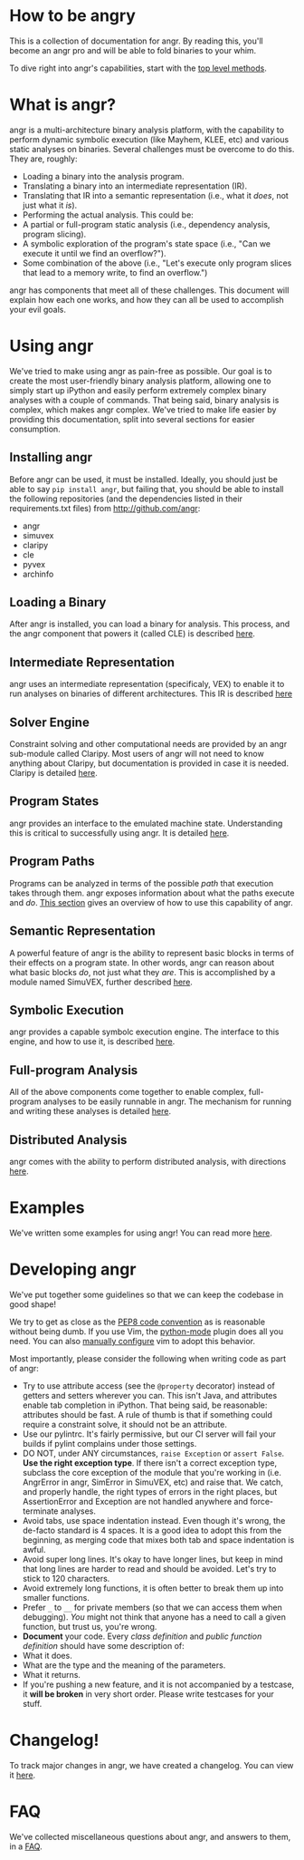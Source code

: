# How to be angry

This is a collection of documentation for angr. By reading this, you'll become an angr pro and will be able to fold binaries to your whim.

To dive right into angr's capabilities, start with the [top level methods](https://github.com/angr/angr-doc/blob/master/toplevel.md).

# What is angr?

angr is a multi-architecture binary analysis platform, with the capability to perform dynamic symbolic execution (like Mayhem, KLEE, etc) and various static analyses on binaries. Several challenges must be overcome to do this. They are, roughly:

- Loading a binary into the analysis program.
- Translating a binary into an intermediate representation (IR).
- Translating that IR into a semantic representation (i.e., what it *does*, not just what it *is*).
- Performing the actual analysis. This could be:
 - A partial or full-program static analysis (i.e., dependency analysis, program slicing).
 - A symbolic exploration of the program's state space (i.e., "Can we execute it until we find an overflow?").
 - Some combination of the above (i.e., "Let's execute only program slices that lead to a memory write, to find an overflow.")

angr has components that meet all of these challenges. This document will explain how each one works, and how they can all be used to accomplish your evil goals.

# Using angr

We've tried to make using angr as pain-free as possible.
Our goal is to create the most user-friendly binary analysis platform, allowing one to simply start up iPython and easily perform extremely complex binary analyses with a couple of commands.
That being said, binary analysis is complex, which makes angr complex.
We've tried to make life easier by providing this documentation, split into several sections for easier consumption.

## Installing angr

Before angr can be used, it must be installed.
Ideally, you should just be able to say `pip install angr`, but failing that, you should be
able to install the following repositories (and the dependencies listed in their requirements.txt files)
from http://github.com/angr:
- angr
- simuvex
- claripy
- cle
- pyvex
- archinfo

## Loading a Binary

After angr is installed, you can load a binary for analysis.
This process, and the angr component that powers it (called CLE) is described [here](./loading.md).

## Intermediate Representation

angr uses an intermediate representation (specificaly, VEX) to enable it to run analyses on binaries of different architectures.
This IR is described [here](./ir.md)

## Solver Engine

Constraint solving and other computational needs are provided by an angr sub-module called Claripy.
Most users of angr will not need to know anything about Claripy, but documentation is provided in case it is needed.
Claripy is detailed [here](./claripy.md).

## Program States

angr provides an interface to the emulated machine state.
Understanding this is critical to successfully using angr.
It is detailed [here](./states.md).

## Program Paths

Programs can be analyzed in terms of the possible *path* that execution takes through them.
angr exposes information about what the paths execute and *do*.
[This section](./paths.md) gives an overview of how to use this capability of angr.

## Semantic Representation

A powerful feature of angr is the ability to represent basic blocks in terms of their effects on a program state.
In other words, angr can reason about what basic blocks *do*, not just what they *are*.
This is accomplished by a module named SimuVEX, further described [here](./simuvex.md).

## Symbolic Execution

angr provides a capable symbolc execution engine.
The interface to this engine, and how to use it, is described [here](./surveyors.md).

## Full-program Analysis

All of the above components come together to enable complex, full-program analyses to be easily runnable in angr.
The mechanism for running and writing these analyses is detailed [here](./analyses.md).

## Distributed Analysis

angr comes with the ability to perform distributed analysis, with directions [here](./orgy.md).

# Examples

We've written some examples for using angr!
You can read more [here](./examples.md).

# Developing angr

We've put together some guidelines so that we can keep the codebase in good shape!

We try to get as close as the [PEP8 code convention](http://legacy.python.org/dev/peps/pep-0008/) as is reasonable without being dumb.
If you use Vim, the [python-mode](https://github.com/klen/python-mode) plugin does all you need. You can also [manually configure](https://wiki.python.org/moin/Vim) vim to adopt this behavior.

Most importantly, please consider the following when writing code as part of angr:

- Try to use attribute access (see the `@property` decorator) instead of getters and setters wherever you can. This isn't Java, and attributes enable tab completion in iPython. That being said, be reasonable: attributes should be fast. A rule of thumb is that if something could require a constraint solve, it should not be an attribute.
- Use our pylintrc. It's fairly permissive, but our CI server will fail your builds if pylint complains under those settings.
- DO NOT, under ANY circumstances, `raise Exception` or `assert False`. **Use the right exception type**. If there isn't a correct exception type, subclass the core exception of the module that you're working in (i.e. AngrError in angr, SimError in SimuVEX, etc) and raise that. We catch, and properly handle, the right types of errors in the right places, but AssertionError and Exception are not handled anywhere and force-terminate analyses.
- Avoid tabs, use space indentation instead. Even though it's wrong, the de-facto standard is 4 spaces. It is a good idea to adopt this from the beginning, as merging code that mixes both tab and space indentation is awful.
- Avoid super long lines. It's okay to have longer lines, but keep in mind that long lines are harder to read and should be avoided. Let's try to stick to 120 characters.
- Avoid extremely long functions, it is often better to break them up into smaller functions.
- Prefer `_` to `__` for private members (so that we can access them when debugging). *You* might not think that anyone has a need to call a given function, but trust us, you're wrong.
- **Document** your code. Every *class definition* and *public function definition* should have some description of:
 - What it does.
 - What are the type and the meaning of the parameters.
 - What it returns.
- If you're pushing a new feature, and it is not accompanied by a testcase, it **will be broken** in very short order. Please write testcases for your stuff.

# Changelog!

To track major changes in angr, we have created a changelog.
You can view it [here](./changelog.md).

# FAQ

We've collected miscellaneous questions about angr, and answers to them, in a [FAQ](./faq.md).
